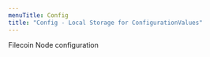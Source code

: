 ```yaml
---
menuTitle: Config
title: "Config - Local Storage for ConfigurationValues"
---
```


Filecoin Node configuration

